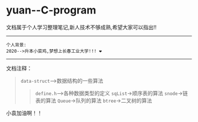 # yuan--C-program
文档属于个人学习整理笔记,新人技术不够成熟,希望大家可以指出!!
***
```
个人背景:
2020-->升本小菜鸡,梦想上长春工业大学!!! ❤
```
***
文档注释：
>`data-struct`-->数据结构的一些算法
>>`define.h`-->各种数据类型的定义
>>`sqList`->顺序表的算法
>>`snode`->链表的算法
>>`Queue`->队列的算法
>>`btree`->二叉树的算法

<kbd>小袁加油啊！！</kbd>